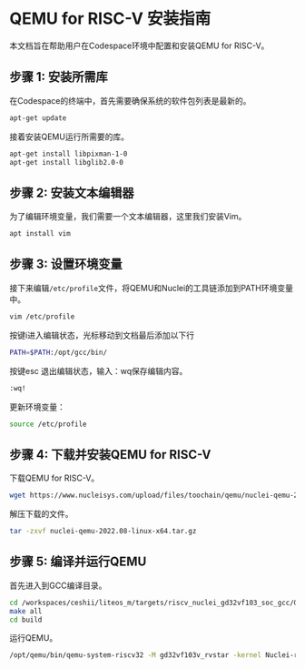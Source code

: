 # QEMU for RISC-V 安装指南

本文档旨在帮助用户在Codespace环境中配置和安装QEMU for RISC-V。

## 步骤 1: 安装所需库

在Codespace的终端中，首先需要确保系统的软件包列表是最新的。

```bash
apt-get update
```

接着安装QEMU运行所需要的库。

```bash
apt-get install libpixman-1-0
apt-get install libglib2.0-0
```

## 步骤 2: 安装文本编辑器

为了编辑环境变量，我们需要一个文本编辑器，这里我们安装Vim。

```bash
apt install vim
```

## 步骤 3: 设置环境变量

接下来编辑`/etc/profile`文件，将QEMU和Nuclei的工具链添加到PATH环境变量中。

```bash
vim /etc/profile
```

按键i进入编辑状态，光标移动到文档最后添加以下行

```bash
PATH=$PATH:/opt/gcc/bin/
```

按键esc 退出编辑状态，输入：wq保存编辑内容。

```bash
:wq!
```

更新环境变量：

```bash
source /etc/profile
```

## 步骤 4: 下载并安装QEMU for RISC-V

下载QEMU for RISC-V。

```bash
wget https://www.nucleisys.com/upload/files/toochain/qemu/nuclei-qemu-2022.08-linux-x64.tar.gz
```

解压下载的文件。

```bash
tar -zxvf nuclei-qemu-2022.08-linux-x64.tar.gz
```

## 步骤 5: 编译并运行QEMU

首先进入到GCC编译目录。

```bash
cd /workspaces/ceshii/liteos_m/targets/riscv_nuclei_gd32vf103_soc_gcc/GCC
make all
cd build
```

运行QEMU。

```bash
/opt/qemu/bin/qemu-system-riscv32 -M gd32vf103v_rvstar -kernel Nuclei-rvstar-gd32vf103-soc.elf -serial stdio -nodefaults -nographic
```
